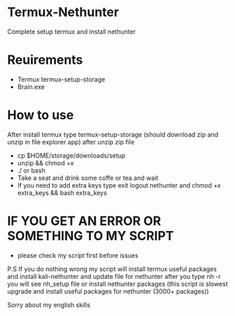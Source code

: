 # Termux-Nethunter
Complete setup termux and install nethunter

# Reuirements
- Termux termux-setup-storage
- Brain.exe

# How to use
After install termux type termux-setup-storage (should download zip and unzip in file explorer app) after unzip zip file

- cp $HOME/storage/downloads/setup <new file name>
- unzip <new file name> && chmod +x <new file name>
- ./<new file name> or bash <new file name>
- Take a seat and drink some coffe or tea and wait
- If you need to add extra keys type exit logout nethunter and chmod +x extra_keys && bash extra_keys 
  
# IF YOU GET AN ERROR OR SOMETHING TO MY SCRIPT
- please check my script first before issues

P.S If you do nothing wrong my script will install termux useful packages and install kali-nethunter and update file for nethunter after you type nh -r
you will see nh_setup file or install nethunter packages (this script is slowest upgrade and install useful packages for nethunter (3000+ packages))
  
  Sorry about my english skills
  
